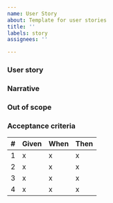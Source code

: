 ```yaml
---
name: User Story
about: Template for user stories
title: ''
labels: story
assignees: ''

---
```


### User story

### Narrative

### Out of scope

### Acceptance criteria

| # | Given | When | Then |
|---|-------|------|------|
|1|x|x|x|
|2|x|x|x|
|3|x|x|x|
|4|x|x|x|
